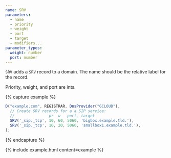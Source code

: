 ```yaml
---
name: SRV
parameters:
  - name
  - priority
  - weight
  - port
  - target
  - modifiers...
parameter_types:
  weight: number
  port: number
---
```


`SRV` adds a `SRV` record to a domain. The name should be the relative label for the record.

Priority, weight, and port are ints.

{% capture example %}
```js
D("example.com", REGISTRAR, DnsProvider("GCLOUD"),
  // Create SRV records for a a SIP service:
  //               pr  w   port, target
  SRV('_sip._tcp', 10, 60, 5060, 'bigbox.example.tld.'),
  SRV('_sip._tcp', 10, 20, 5060, 'smallbox1.example.tld.'),
);
```
{% endcapture %}

{% include example.html content=example %}
